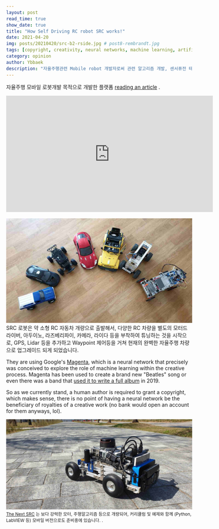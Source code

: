 ```yaml
---
layout: post
read_time: true
show_date: true
title: "How Self Driving RC robot SRC works!"
date: 2021-04-20
img: posts/20210420/src-b2-rside.jpg # post8-rembrandt.jpg
tags: [copyright, creativity, neural networks, machine learning, artificial intelligence]
category: opinion
author: Ybbaek
description: "자율주행관련 Mobile robot 개발자로써 관련 알고리즘 개발, 센서퓨전 테스트 등의 개발을 하는데 있어 크고 무거운 챠량 혹은 로봇등을 사용하는데 어려움을 많이 격게되어 휴대성이 좋고 쉽게 테스트,개발을 할수 있는 플랫폼을 만들게되었습니다."
---
```

자율주행 모바일 로봇개발 목적으로 개발한 플랫폼 [reading an article](https://github.com/yunbum/SRC/) .

<iframe width="560" height="315" src="https://www.youtube.com/embed/OcdVl3k5qS0" title="YouTube video player" frameborder="0" allow="accelerometer; autoplay; clipboard-write; encrypted-media; gyroscope; picture-in-picture" allowfullscreen></iframe>

![The Next SRC](./assets/img/posts/20210420/src_history.jpg)
SRC 로봇은 약 소형 RC 자동차 개량으로 출발해서, 다양한 RC 차량을 별도의 모터드라이버, 아두이노, 라즈베리파이, 카메라, 라이다 등을 부착하여 튜닝하는 것을 시작으로, GPS, Lidar 등을 추가하고 Waypoint 제어등을 거쳐 현재의 완벽한 자율주행 차량으로 업그레이드 되게 되었습니다.

They are using Google's [Magenta](https://magenta.tensorflow.org), which is a neural network that precisely was conceived to explore the role of machine learning within the creative process. Magenta has been used to create a brand new "Beatles" song or even there was a band that [used it to write a full album](https://arstechnica.com/gaming/2019/08/yachts-chain-tripping-is-a-new-landmark-for-ai-music-an-album-that-doesnt-suck/) in 2019.

So as we currently stand, a human author is required to grant a copyright, which makes sense, there is no point of having a neural network be the beneficiary of royalties of a creative work (no bank would open an account for them anyways, lol).

![The Next SRC](./assets/img/posts/20210420/src-b2-back1.jpg)
<small>[The Next SRC](https://github.com/yunbum/SRC) 는 보다 강력한 모터, 주행알고리즘 등으로 개량되어, 커리큘럼 및 예제와 함께 (Python, LabVIEW 등) 모바일 버전으로도 준비중에 있습니다. .</small>

